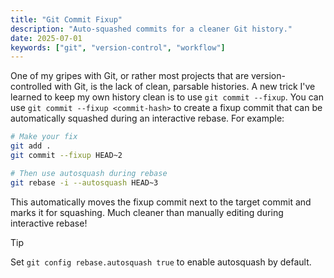 ```yaml
---
title: "Git Commit Fixup"
description: "Auto-squashed commits for a cleaner Git history."
date: 2025-07-01
keywords: ["git", "version-control", "workflow"]
---
```


One of my gripes with Git, or rather most projects that are version-controlled
with Git, is the lack of clean, parsable histories. A new trick I've learned to
keep my own history clean is to use `git commit --fixup`. You can use
`git commit --fixup <commit-hash>` to create a fixup commit that can be
automatically squashed during an interactive rebase. For example:

```bash
# Make your fix
git add .
git commit --fixup HEAD~2

# Then use autosquash during rebase
git rebase -i --autosquash HEAD~3
```

This automatically moves the fixup commit next to the target commit and marks it
for squashing. Much cleaner than manually editing during interactive rebase!

> [!TIP]
> Set `git config rebase.autosquash true` to enable autosquash by default.
